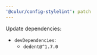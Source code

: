 ```yaml
---
'@culur/config-stylelint': patch
---
```


Update dependencies:

- `devDependencies`:
  - `dedent@^1.7.0`
